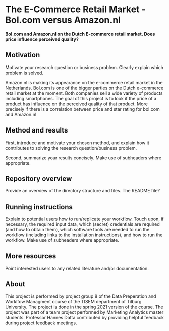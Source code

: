 # The E-Commerce Retail Market - Bol.com versus Amazon.nl

__Bol.com and Amazon.nl on the Dutch E-commerce retail market. Does price influence perceived quality?__

## Motivation

Motivate your research question or business problem. Clearly explain which problem is solved.

Amazon.nl is making its appearance on the e-commerce retail market in the Netherlands. Bol.com is one of the  bigger parties on the Dutch e-commerce retail market at  the moment. Both companies sell a wide variety of  products including smartphones. The goal of this project is to look if the price of a product has influence on the perceived quality of that product. More precisely if there is a correlation between price and star rating for bol.com and Amazon.nl

## Method and results

First, introduce and motivate your chosen method, and explain how it contributes to solving the research question/business problem.

Second, summarize your results concisely. Make use of subheaders where appropriate.

## Repository overview

Provide an overview of the directory structure and files.
The README file?

## Running instructions

Explain to potential users how to run/replicate your workflow. Touch upon, if necessary, the required input data, which (secret) credentials are required (and how to obtain them), which software tools are needed to run the workflow (including links to the installation instructions), and how to run the workflow. Make use of subheaders where appropriate.

## More resources

Point interested users to any related literature and/or documentation.

## About

This project is performed by project group 8 of the Data Preperation and Worklfow Managment course of the TISEM department of Tilburg University. The project is done in the spring 2021 version of the course. The project was part of a team project performed by Marketing Analytics master students. Professor Hannes Datta contributed by providing helpful feedback during project feedback meetings.  



